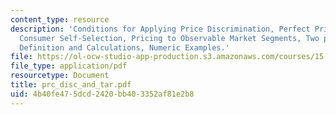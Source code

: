 ```yaml
---
content_type: resource
description: 'Conditions for Applying Price Discrimination, Perfect Price Discrimination,
  Consumer Self-Selection, Pricing to Observable Market Segments, Two part Tariff:
  Definition and Calculations, Numeric Examples.'
file: https://ol-ocw-studio-app-production.s3.amazonaws.com/courses/15-010-economic-analysis-for-business-decisions-fall-2004/4b40fe475dcd2420bb403352af81e2b8_prc_disc_and_tar.pdf
file_type: application/pdf
resourcetype: Document
title: prc_disc_and_tar.pdf
uid: 4b40fe47-5dcd-2420-bb40-3352af81e2b8
---
```

